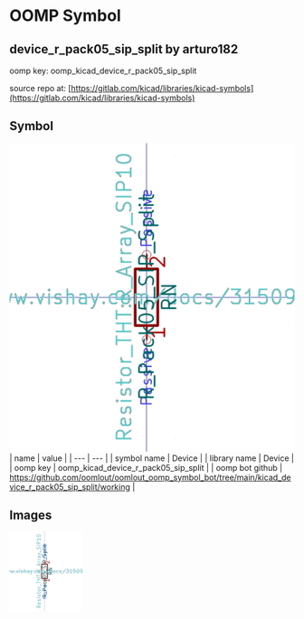 # OOMP Symbol  
## device_r_pack05_sip_split  by arturo182  
  
oomp key: oomp_kicad_device_r_pack05_sip_split  
  
source repo at: [https://gitlab.com/kicad/libraries/kicad-symbols](https://gitlab.com/kicad/libraries/kicad-symbols)  
## Symbol  
  
[![working.png](working_600.png)](working.png)  
| name | value | 
| --- | --- | 
| symbol name | Device | 
| library name | Device | 
| oomp key | oomp_kicad_device_r_pack05_sip_split | 
| oomp bot github | https://github.com/oomlout/oomlout_oomp_symbol_bot/tree/main/kicad_device_r_pack05_sip_split/working | 
## Images  
  
[![working.png](working_140.png)](working.png)  
